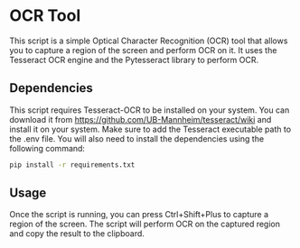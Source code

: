 # OCR Tool

This script is a simple Optical Character Recognition (OCR) tool that allows you to capture a region of the screen and perform OCR on it. It uses the Tesseract OCR engine and the Pytesseract library to perform OCR.

## Dependencies
This script requires Tesseract-OCR to be installed on your system. You can download it from  https://github.com/UB-Mannheim/tesseract/wiki and install it on your system. Make sure to add the Tesseract executable path to the .env file.
You will also need to install the dependencies using the following command: 
```bash
pip install -r requirements.txt
```
## Usage
Once the script is running, you can press Ctrl+Shift+Plus to capture a region of the screen. The script will perform OCR on the captured region and copy the result to the clipboard.